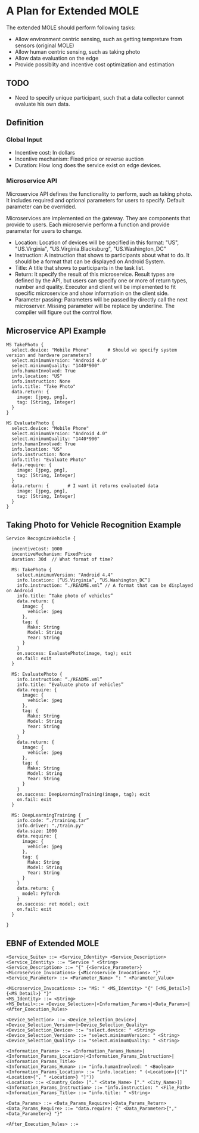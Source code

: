 # A Plan for Extended MOLE

The extended MOLE should perform following tasks:

* Allow environment centric sensing, such as getting tempreture from sensors (original MOLE)
* Allow human centric sensing, such as taking photo
* Allow data evaluation on the edge
* Provide possiblity and incentive cost optimization and estimation

## TODO

* Need to specify unique participant, such that a data collector cannot evaluate his own data.

## Definition

### Global Input

* Incentive cost: In dollars
* Incentive mechanism: Fixed price or reverse auction
* Duration: How long does the service exist on edge devices.

### Microservice API

Microservice API defines the functionality to perform, such as taking photo. It includes required and optional parameters for users to specify. Default parameter can be overrided.

Microservices are implemented on the gateway. They are components that provide to users. Each microservie perform a function and provide parameter for users to change.

* Location: Location of devices will be specified in this format: "US", "US.Virginia", "US.Virginia.Blacksburg", "US.Washington_DC"
* Instruction: A instruction that shows to participants about what to do. It should be a format that can be displayed on Android System.
* Title: A title that shows to participants in the task list.
* Return: It specify the result of this microservice. Result types are defined by the API, but users can specify one or more of return types, number and quality. Executor and client will be implemented to fit specific microservice and show informatioin on the client side.
* Parameter passing: Parameters will be passed by directly call the next microserver. Missing parameter will be replace by underline. The compiler will figure out the control flow.

## Microservice API Example

```
MS TakePhoto {
  select.device: "Mobile Phone"       # Should we specify system version and hardware parameters?
  select.minimumVersion: "Android 4.0"
  select.minimumQuality: "1440*900"
  info.humanInvolved: True
  info.location: "US"
  info.instruction: None
  info.title: "Take Photo"
  data.return: {
    image: [jpeg, png],
    tag: [String, Integer]
  }
}
```

```
MS EvaluatePhoto {
  select.device: "Mobile Phone" 
  select.minimumVersion: "Android 4.0"
  select.minimumQuality: "1440*900"
  info.humanInvolved: True
  info.location: "US"
  info.instruction: None
  info.title: "Evaluate Photo"
  data.require: {
    image: [jpeg, png],
    tag: [String, Integer]
  }
  data.return: {       # I want it returns evaluated data
    image: [jpeg, png],
    tag: [String, Integer]
  }
}
```

## Taking Photo for Vehicle Recognition Example

```
Service RecognizeVehicle {
	
  incentiveCost: 1000
  incentiveMechanism: FixedPrice
  duration: 30d  // What format of time?
	
  MS: TakePhoto {
    select.minimumVersion: "Android 4.4"
    info.location: [“US.Virginia”, “US.Washington_DC”]
    info.instruction: “./README.xml” // A format that can be displayed on Android
    info.title: “Take photo of vehicles”
    data.return: {
      image: {
        vehicle: jpeg
      },
      tag: {
        Make: String
        Model: String
        Year: String
      }
    }
    on.success: EvaluatePhoto(image, tag); exit
    on.fail: exit
  }

  MS: EvaluatePhoto {
    info.instruction: “./README.xml”
    info.title: “Evaluate photo of vehicles”
    data.require: {
      image: {
        vehicle: jpeg
      },
      tag: {
        Make: String
        Model: String
        Year: String
      }
    }
    data.return: {
      image: {
        vehicle: jpeg
      },
      tag: {
        Make: String
        Model: String
        Year: String
      }
    }
    on.success: DeepLearningTraining(image, tag); exit
    on.fail: exit
  }

  MS: DeepLearningTraining {
    info.code: “./training.tar”
    info.driver: "./train.py"
    data.size: 1000
    data.require: {
      image: {
        vehicle: jpeg
      },
      tag: {
        Make: String
        Model: String
        Year: String
      }
    }
    data.return: {
      model: PyTorch
    }
    on.success: ret model; exit
    on.fail: exit
  }
  
}

```

## EBNF of Extended MOLE

```
<Service_Suite> ::= <Service_Identity> <Service_Description>
<Service_Identity> ::= "Service " <String>
<Service_Description> ::= "{" {<Service_Parameter>} <Microservice_Invocations> {<Microservice_Invocations> "}"
<Service_Parameter> ::= <Parameter_Name> ": " <Parameter_Value>

<Microservice_Invocations> ::= "MS: " <MS_Identity> "{" [<MS_Detail>]{<MS_Detail>} "}"
<MS_Identity> ::= <String>
<MS_Detail>::= <Device_Selection>|<Information_Params>|<Data_Params>|<After_Execution_Rules>

<Device_Selection> ::= <Device_Selection_Device>|<Device_Selection_Version>|<Device_Selection_Quality>
<Device_Selection_Device> ::= "select.device: " <String>
<Device_Selection_Version> ::= "select.minimumVersion: " <String>
<Device_Selection_Quality> ::= "select.minimumQuality: " <String>

<Information_Params> ::= <Information_Params_Human>|<Information_Params_Location>|<Information_Params_Instruction>|<Information_Params_Title>
<Information_Params_Human> ::= "info.humanInvolved: " <Boolean>
<Information_Params_Location> ::= "info.location: " (<Location>|("[" <Location>{", " <Location>} "]"))
<Location> ::= <Country_Code> ["." <State_Name> ["." <City_Name>]]
<Information_Params_Instruction> ::= "info.instruction: " <File_Path>
<Information_Params_Title> ::= "info.title: " <String>

<Data_Params> ::= <Data_Params_Require>|<Data_Params_Return>
<Data_Params_Require> ::= "data.require: {" <Data_Parameter>{"," <Data_Parameter>} "}"

<After_Execution_Rules> ::= 
```
